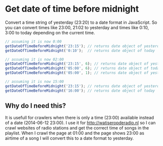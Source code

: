 Get date of time before midnight
================================

Convert a time string of yesterday (23:20) to a date format in JavaScript. So you can convert times like 23:00, 21:02 to yesterday and times like 0:10, 3:00 to today depending on the current time.

```js
// assuming it is now 0:00 
getDateOfTimeBeforeMidnight('23:15'); // returns date object of yesterday
getDateOfTimeBeforeMidnight('0:10');  // returns date object of today

// assuming it is now 02:00
getDateOfTimeBeforeMidnight('23:15', 6); // returns date object of yesterday
getDateOfTimeBeforeMidnight('05:00', 6); // returns date object of today
getDateOfTimeBeforeMidnight('05:00', 1); // returns date object of yesterday

// assuming it is now 15:00
getDateOfTimeBeforeMidnight('23:15'); // returns date object of yesterday
getDateOfTimeBeforeMidnight('16:00'); // returns date object of today
```


Why do I need this?
-------------------

It is usefull for crawlers when there is only a time (23:00) available instead of a date (2014-06-12 23:00). I use it for http://watiseropderadio.nl so I can crawl websites of radio stations and get the correct time of songs in the playlist. When I crawl the page at 01:00 and the page shows 23:00 as airtime of a song I will convert this to a date format to yesterday.
